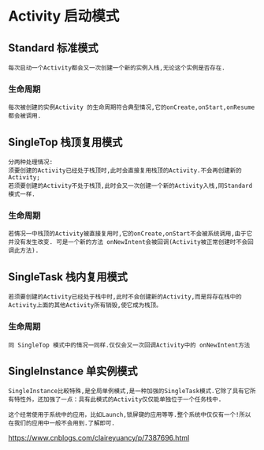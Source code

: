 # Activity 启动模式

## Standard 标准模式

    每次启动一个Activity都会又一次创建一个新的实例入栈,无论这个实例是否存在.

### 生命周期

    每次被创建的实例Activity 的生命周期符合典型情况,它的onCreate,onStart,onResume都会被调用.

## SingleTop 栈顶复用模式

    分两种处理情况: 
    须要创建的Activity已经处于栈顶时,此时会直接复用栈顶的Activity.不会再创建新的Activity;
    若须要创建的Activity不处于栈顶,此时会又一次创建一个新的Activity入栈,同Standard模式一样.

### 生命周期

    若情况一中栈顶的Activity被直接复用时,它的onCreate,onStart不会被系统调用,由于它并没有发生改变. 可是一个新的方法 onNewIntent会被回调(Activity被正常创建时不会回调此方法).

## SingleTask 栈内复用模式

    若须要创建的Activity已经处于栈中时,此时不会创建新的Activity,而是将存在栈中的Activity上面的其他Activity所有销毁,使它成为栈顶。

### 生命周期

    同 SingleTop 模式中的情况一同样.仅仅会又一次回调Activity中的 onNewIntent方法

## SingleInstance 单实例模式

    SingleInstance比較特殊,是全局单例模式,是一种加强的SingleTask模式.它除了具有它所有特性外，还加强了一点：具有此模式的Activity仅仅能单独位于一个任务栈中.

    这个经常使用于系统中的应用，比如Launch,锁屏键的应用等等.整个系统中仅仅有一个!所以在我们的应用中一般不会用到.了解即可.


https://www.cnblogs.com/claireyuancy/p/7387696.html
